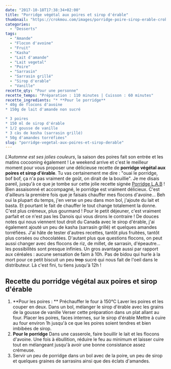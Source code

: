 ```yaml
---
date: "2017-10-18T17:38:34+02:00"
title: "Porridge végétal aux poires et sirop d'érable"
thumbnail: "https://crokmou.com/images/porridge-poire-sirop-erable-crokmou-blog-belge-cuisine-voyage-01.jpg"
categories:
  - "Desserts"
tags:
  - "Amande"
  - "Flocon d'avoine"
  - "Fruit"
  - "Kasha"
  - "Lait d'amande"
  - "Lait vegetal"
  - "Poire"
  - "Sarrasin"
  - "Sarrasin grillé"
  - "Sirop d'erable"
  - "Vanille"
recette_qty: "Pour une personne"
recette_temps: "Préparation : 110 minutes | Cuisson : 60 minutes"
recette_ingredients: "* **Pour le porridge**
* 40g de flocons d'avoine
* 150g de lait d'amande non sucré

* 3 poires
* 150 ml de sirop d'érable
* 1/2 gousse de vanille
* 3 càs de kosha (sarrasin grillé)
* 50g d'amandes torréfiées"
slug: "porridge-vegetal-aux-poires-et-sirop-derable"
---
```


_L'Automne est ses jolies couleurs_, la saison des poires fait son entrée et les matins cocooning également ! Le weekend arrive et c'est le meilleur moment pour vous proposer une délicieuse recette de **porridge végétal aux poires et sirop d'érable**. Tu vas certainement me dire : "ouai le porridge, bof bof, ça n'a pas vraiment de goût, on dirait de la bouillie". Je me disais pareil, jusqu'à ce que je tombe sur cette jolie recette signée [Porridge L.A.B](https://porridgelab.com/) ! Bien assaisonné et accompagné, le porridge est vraiment délicieux. C'est d'ailleurs la première fois que je faisais chauffer mes flocons d'avoine... Beh oui la plupart du temps, j'en verse un peu dans mon bol, j'ajoute du lait et basta. Et pourtant le fait de chauffer le tout change totalement la donne. C'est plus crémeux, plus gourmand ! Pour le petit déjeuner, c'est vraiment parfait et ce n'est pas les Danois qui vous dirons le contraire ! De douces notes qui nous viennent tout droit du Canada avec le sirop d'érable, j'ai également ajouté un peu de kasha (sarrasin grillé) et quelques amandes torréfiées. J'ai hâte de tester d'autres recettes, tantôt plus fruitées, tantôt plus corsées ou chocolatées. D'autant plus que questions flocons, on peut aussi changer avec des flocons de riz, de millet, de sarrasin, d'épeautre... les possibilités sont presque infinies. Un gros avantage aussi par rapport aux céréales : aucune sensation de faim à 10h. Pas de bidou qui hurle à la mort pour ce petit biscuit un peu <del>trop</del> sucré qui nous fait de l'oeil dans le distributeur. Là c'est fini, tu tiens jusqu'à 12h !

## **Recette du porridge végétal aux poires et sirop d'érable**

1.  **Pour les poires : ** Préchauffer le four à 150°C Laver les poires et les couper en deux. Dans un bol, mélanger le sirop d'érable avec les grains de la gousse de vanille Verser cette préparation dans un plat allant au four. Placer les poires, faces internes, sur le sirop d'érable Mettre à cuire au four environ 1h jusqu'à ce que les poires soient tendres et bien imbibées de sirop.
2.  **Pour le porridge** Dans une casserole, faire bouillir le lait et les flocons d'avoine. Une fois à ébullition, réduire le feu au minimum et laisser cuire tout en mélangeant jusqu'à avoir une bonne consistance assez crémeuse.
3.  Servir un peu de porridge dans un bol avec de la poire, un peu de sirop et quelques graines de sarrasins ainsi que des éclats d'amandes.